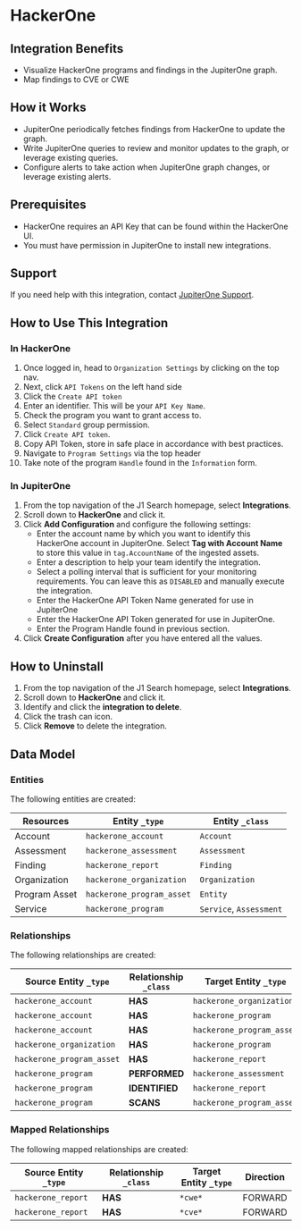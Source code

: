 # HackerOne

## Integration Benefits

- Visualize HackerOne programs and findings in the JupiterOne graph.
- Map findings to CVE or CWE

## How it Works

- JupiterOne periodically fetches findings from HackerOne to update the graph.
- Write JupiterOne queries to review and monitor updates to the graph, or
  leverage existing queries.
- Configure alerts to take action when JupiterOne graph changes, or leverage
  existing alerts.

## Prerequisites

- HackerOne requires an API Key that can be found within the HackerOne UI.
- You must have permission in JupiterOne to install new integrations.

## Support

If you need help with this integration, contact
[JupiterOne Support](https://support.jupiterone.io).

## How to Use This Integration

### In HackerOne

1. Once logged in, head to `Organization Settings` by clicking on the top nav.
2. Next, click `API Tokens` on the left hand side
3. Click the `Create API token`
4. Enter an identifier. This will be your `API Key Name`.
5. Check the program you want to grant access to.
6. Select `Standard` group permission.
7. Click `Create API token`.
8. Copy API Token, store in safe place in accordance with best practices.
9. Navigate to `Program Settings` via the top header
10. Take note of the program `Handle` found in the `Information` form.

### In JupiterOne

1. From the top navigation of the J1 Search homepage, select **Integrations**.
2. Scroll down to **HackerOne** and click it.
3. Click **Add Configuration** and configure the following settings:
   - Enter the account name by which you want to identify this HackerOne account
     in JupiterOne. Select **Tag with Account Name** to store this value in
     `tag.AccountName` of the ingested assets.
   - Enter a description to help your team identify the integration.
   - Select a polling interval that is sufficient for your monitoring
     requirements. You can leave this as `DISABLED` and manually execute the
     integration.
   - Enter the HackerOne API Token Name generated for use in JupiterOne
   - Enter the HackerOne API Token generated for use in JupiterOne.
   - Enter the Program Handle found in previous section.
4. Click **Create Configuration** after you have entered all the values.

## How to Uninstall

1. From the top navigation of the J1 Search homepage, select **Integrations**.
2. Scroll down to **HackerOne** and click it.
3. Identify and click the **integration to delete**.
4. Click the trash can icon.
5. Click **Remove** to delete the integration.

<!-- {J1_DOCUMENTATION_MARKER_START} -->
<!--
********************************************************************************
NOTE: ALL OF THE FOLLOWING DOCUMENTATION IS GENERATED USING THE
"j1-integration document" COMMAND. DO NOT EDIT BY HAND! PLEASE SEE THE DEVELOPER
DOCUMENTATION FOR USAGE INFORMATION:

https://github.com/JupiterOne/sdk/blob/main/docs/integrations/development.md
********************************************************************************
-->

## Data Model

### Entities

The following entities are created:

| Resources     | Entity `_type`            | Entity `_class`         |
| ------------- | ------------------------- | ----------------------- |
| Account       | `hackerone_account`       | `Account`               |
| Assessment    | `hackerone_assessment`    | `Assessment`            |
| Finding       | `hackerone_report`        | `Finding`               |
| Organization  | `hackerone_organization`  | `Organization`          |
| Program Asset | `hackerone_program_asset` | `Entity`                |
| Service       | `hackerone_program`       | `Service`, `Assessment` |

### Relationships

The following relationships are created:

| Source Entity `_type`     | Relationship `_class` | Target Entity `_type`     |
| ------------------------- | --------------------- | ------------------------- |
| `hackerone_account`       | **HAS**               | `hackerone_organization`  |
| `hackerone_account`       | **HAS**               | `hackerone_program`       |
| `hackerone_account`       | **HAS**               | `hackerone_program_asset` |
| `hackerone_organization`  | **HAS**               | `hackerone_program`       |
| `hackerone_program_asset` | **HAS**               | `hackerone_report`        |
| `hackerone_program`       | **PERFORMED**         | `hackerone_assessment`    |
| `hackerone_program`       | **IDENTIFIED**        | `hackerone_report`        |
| `hackerone_program`       | **SCANS**             | `hackerone_program_asset` |

### Mapped Relationships

The following mapped relationships are created:

| Source Entity `_type` | Relationship `_class` | Target Entity `_type` | Direction |
| --------------------- | --------------------- | --------------------- | --------- |
| `hackerone_report`    | **HAS**               | `*cwe*`               | FORWARD   |
| `hackerone_report`    | **HAS**               | `*cve*`               | FORWARD   |

<!--
********************************************************************************
END OF GENERATED DOCUMENTATION AFTER BELOW MARKER
********************************************************************************
-->
<!-- {J1_DOCUMENTATION_MARKER_END} -->
